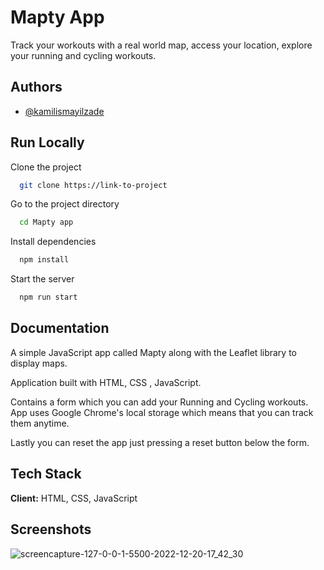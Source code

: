 
# Mapty App

Track your workouts with a real world map, access your location, explore your running and cycling workouts.


## Authors

- [@kamilismayilzade](https://www.github.com/kamilismayilzade)


## Run Locally

Clone the project

```bash
  git clone https://link-to-project
```

Go to the project directory

```bash
  cd Mapty app
```

Install dependencies

```bash
  npm install
```

Start the server

```bash
  npm run start
```


## Documentation



A simple JavaScript app called Mapty along with the Leaflet library to display maps.

Application built with HTML, CSS , JavaScript. 

Contains a form which you can add your Running and Cycling workouts. App uses Google Chrome's local storage which means that you can track them anytime.

Lastly you can reset the app just pressing a reset button below the form.


## Tech Stack

**Client:** HTML, CSS, JavaScript




## Screenshots

![screencapture-127-0-0-1-5500-2022-12-20-17_42_30](https://user-images.githubusercontent.com/84046930/208760573-1b1816fa-627f-4479-bc5c-e2ef418baba4.png)


